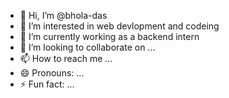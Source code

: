 - 👋 Hi, I’m @bhola-das
- 👀 I’m interested in web devlopment and codeing
- 🌱 I’m currently working as a backend intern
- 💞️ I’m looking to collaborate on ...
- 📫 How to reach me ...
- 😄 Pronouns: ...
- ⚡ Fun fact: ...

<!---
bhola-das/bhola-das is a ✨ special ✨ repository because its `README.md` (this file) appears on your GitHub profile.
You can click the Preview link to take a look at your changes.
--->
